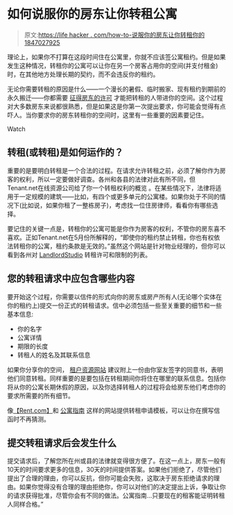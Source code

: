 # 如何说服你的房东让你转租公寓

> 原文:[https://life hacker . com/how-to-说服你的房东让你转租你的1847027925](https://lifehacker.com/how-to-convince-your-landlord-to-let-you-to-sublet-your-1847027925)

理论上，如果你不打算在这段时间住在公寓里，你就不应该签公寓租约。但是如果发生这种情况，转租你的公寓可以让你在另一个房客占用你的空间(并支付租金)时，在其他地方处理长期的契约，而不会违反你的租约。

无论你需要转租的原因是什么——一个漫长的暑假、临时搬家、现有租约到期前的永久搬迁——你都需要 [征得房东的许可](https://www.tenantresourcecenter.org/all_about_subletting) 才能把转租的人带进你的空间。这个过程对大多数房东来说都很熟悉，但是如果这是你第一次提出要求，你可能会觉得有点吓人。当你要求你的房东转租你的空间时，这里有一些重要的因素要记住。

Watch

## 转租(或转租)是如何运作的？

重要的是要明白转租是一个合法的过程。在请求允许转租之前，必须了解你作为房客的权利，所以一定要做好调查。各州和各县的法律对此有所不同，但Tenant.net在线资源公司给了你一个转租权利的概览 。在某些情况下，法律将适用于一定规模的建筑——比如，有四个或更多单元的公寓楼。如果你处于不同的情况下(比如说，如果你租了一整栋房子)，考虑找一位住房律师，看看你有哪些选择。

要记住的关键一点是，转租你的公寓可能是你作为房客的权利，不管你的房东喜不喜欢。正如Tenant.net在5月份所解释的，“即使你的租约禁止转租，你也有权依法转租你的公寓，租约条款是无效的。”虽然这个网站是针对物业经理的，但你可以看到各州对 [LandlordStudio](https://www.landlordstudio.com/blog/subletting-and-sub-lease-agreements-in-the-us/) 转租许可和限制的列表。

## 您的转租请求中应包含哪些内容

要开始这个过程，你需要以信件的形式向你的房东或房产所有人(无论哪个实体在你的租约上)提交一份正式的转租请求。信中必须包括一些至关重要的细节和一些基本信息:

*   你的名字
*   公寓详情
*   期限的长度
*   转租人的姓名及其联系信息

如果你分享你的空间， [租户资源网站](https://www.tenantresourcecenter.org/all_about_subletting) 建议附上一份由你室友签字的同意书，表明他们同意转租。同样重要的是要包括在转租期间你将住在哪里的联系信息。包括你将从你的公寓长期休假的原因，以及你选择转租人的过程将会给房东他们考虑你的要求所需要的所有细节。

像[【Rent.com】](https://www.rent.com/blog/sample-letter-requesting-landlord-permission-to-sublease/#:~:text=Your%20request%20letter%20should%20contain,and%20your%20roommate%20approval%20form.)和 [公寓指南](https://www.apartmentguide.com/blog/sample-letter-requesting-permission-to-sublease/) 这样的网站提供转租申请模板，可以让你在撰写信函时不再猜测。

## 提交转租请求后会发生什么

提交请求后，了解您所在州或县的法律就变得很方便了。在这一点上，房东一般有10天的时间要求更多的信息，30天的时间提供答案。如果他们拒绝了，尽管他们提出了合理的理由，你可以反抗，但你可能会失败，这取决于房东拒绝请求的理由。如果你觉得没有合理的理由拒绝你，你可以对他们的决定提出上诉，争取让你的请求获得批准，尽管你会有不同的做法。公寓指南...只要现在的租客能证明转租人同样合格。”